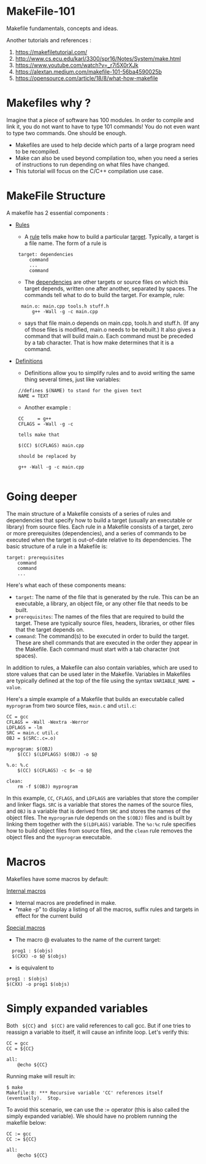 # MakeFile-101
Makefile fundamentals, concepts and ideas.

Another tutorials and references :
 1. https://makefiletutorial.com/
 2. http://www.cs.ecu.edu/karl/3300/spr16/Notes/System/make.html
 3. https://www.youtube.com/watch?v=_r7i5X0rXJk
 4. https://alextan.medium.com/makefile-101-56ba4590025b
 5. https://opensource.com/article/18/8/what-how-makefile

# Makefiles why ?

Imagine that a piece of software has 100 modules. In order to compile and link it, you do not want to have to type 101 commands! You do not even want to type two commands. One should be enough. 

- Makefiles are used to help decide which parts of a large program need to be recompiled. 
- Make can also be used beyond compilation too, when you need a series of instructions to run depending on what files have changed. 
- This tutorial will focus on the C/C++ compilation use case.

# MakeFile Structure

A makefile has 2 essential components :

 - <ins>Rules</ins>
 
   - A <ins>rule</ins> tells make how to build a particular <ins>target</ins>. Typically, a target is a file name. The form of a rule is

   ``` 
    target: dependencies
	    command
	    ...
	    command
    ```
    
    -  The <ins>dependencies</ins> are other targets or source files on which this target depends, written one after another, separated by spaces. The commands tell what to do to build the target. For example, rule:
    
    ```
      main.o: main.cpp tools.h stuff.h
	      g++ -Wall -g -c main.cpp
    ```
    
    - says that file main.o depends on main.cpp, tools.h and stuff.h. (If any of those files is modified, main.o needs to be rebuilt.) It also gives a command that will build main.o. Each command must be preceded by a tab character. That is how make determines that it is a command. 
 
 - <ins>Definitions</ins>
   - Definitions allow you to simplify rules and to avoid writing the same thing several times, just like variables:
   ```
    //defines $(NAME) to stand for the given text
    NAME = TEXT
   ```
   - Another example :
   ```
    CC     = g++
    CFLAGS = -Wall -g -c

    tells make that

    $(CC) $(CFLAGS) main.cpp

    should be replaced by

    g++ -Wall -g -c main.cpp
    
# Going deeper

The main structure of a Makefile consists of a series of rules and dependencies that specify how to build a target (usually an executable or library) from source files. Each rule in a Makefile consists of a target, zero or more prerequisites (dependencies), and a series of commands to be executed when the target is out-of-date relative to its dependencies. The basic structure of a rule in a Makefile is:

```
target: prerequisites
    command
    command
    ...
```

Here's what each of these components means:

- `target`: The name of the file that is generated by the rule. This can be an executable, a library, an object file, or any other file that needs to be built.
- `prerequisites`: The names of the files that are required to build the target. These are typically source files, headers, libraries, or other files that the target depends on.
- `command`: The command(s) to be executed in order to build the target. These are shell commands that are executed in the order they appear in the Makefile. Each command must start with a tab character (not spaces).

In addition to rules, a Makefile can also contain variables, which are used to store values that can be used later in the Makefile. Variables in Makefiles are typically defined at the top of the file using the syntax `VARIABLE_NAME = value`.

Here's a simple example of a Makefile that builds an executable called `myprogram` from two source files, `main.c` and `util.c`:

```
CC = gcc
CFLAGS = -Wall -Wextra -Werror
LDFLAGS = -lm
SRC = main.c util.c
OBJ = $(SRC:.c=.o)

myprogram: $(OBJ)
    $(CC) $(LDFLAGS) $(OBJ) -o $@

%.o: %.c
    $(CC) $(CFLAGS) -c $< -o $@

clean:
    rm -f $(OBJ) myprogram
```

In this example, `CC`, `CFLAGS`, and `LDFLAGS` are variables that store the compiler and linker flags. `SRC` is a variable that stores the names of the source files, and `OBJ` is a variable that is derived from `SRC` and stores the names of the object files. The `myprogram` rule depends on the `$(OBJ)` files and is built by linking them together with the `$(LDFLAGS)` variable. The `%o:%c` rule specifies how to build object files from source files, and the `clean` rule removes the object files and the `myprogram` executable.

# Macros

Makefiles have some macros by default:

<ins>Internal macros</ins>
- Internal macros are predefined in make.
- “make -p” to display a listing of all the macros, suffix
rules and targets in effect for the current build

<ins>Special macros</ins>
- The macro @ evaluates to the name of the current target:

```
  prog1 : $(objs)
  $(CXX) -o $@ $(objs)
```
- is equivalent to
```
prog1 : $(objs)
$(CXX) -o prog1 $(objs)
```

# Simply expanded variables

Both ``` ${CC}```   and  ``` $(CC)```  are valid references to call gcc. But if one tries to reassign a variable to itself, it will cause an infinite loop. Let's verify this:

```
CC = gcc
CC = ${CC}

all:
    @echo ${CC}
```
Running make will result in:
```
$ make
Makefile:8: *** Recursive variable 'CC' references itself (eventually).  Stop.
```

To avoid this scenario, we can use the := operator (this is also called the simply expanded variable). We should have no problem running the makefile below:
```
CC := gcc
CC := ${CC}

all:
    @echo ${CC}
```
